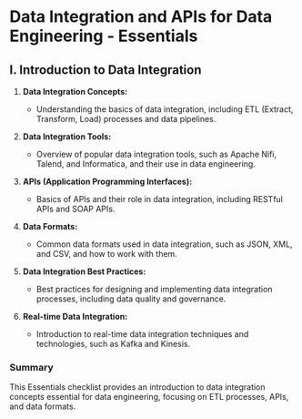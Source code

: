 # Data Integration and APIs for Data Engineering - Essentials

## I. Introduction to Data Integration

1. **Data Integration Concepts:** 
   - Understanding the basics of data integration, including ETL (Extract, Transform, Load) processes and data pipelines.

2. **Data Integration Tools:** 
   - Overview of popular data integration tools, such as Apache Nifi, Talend, and Informatica, and their use in data engineering.

3. **APIs (Application Programming Interfaces):** 
   - Basics of APIs and their role in data integration, including RESTful APIs and SOAP APIs.

4. **Data Formats:** 
   - Common data formats used in data integration, such as JSON, XML, and CSV, and how to work with them.

5. **Data Integration Best Practices:** 
   - Best practices for designing and implementing data integration processes, including data quality and governance.

6. **Real-time Data Integration:** 
   - Introduction to real-time data integration techniques and technologies, such as Kafka and Kinesis.

### Summary

This Essentials checklist provides an introduction to data integration concepts essential for data engineering, focusing on ETL processes, APIs, and data formats.
